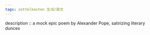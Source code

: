 ```yaml
---
tags: zettelkasten 生词/英文 
---
```


description :: a mock epic poem by Alexander Pope, satirizing literary dunces

